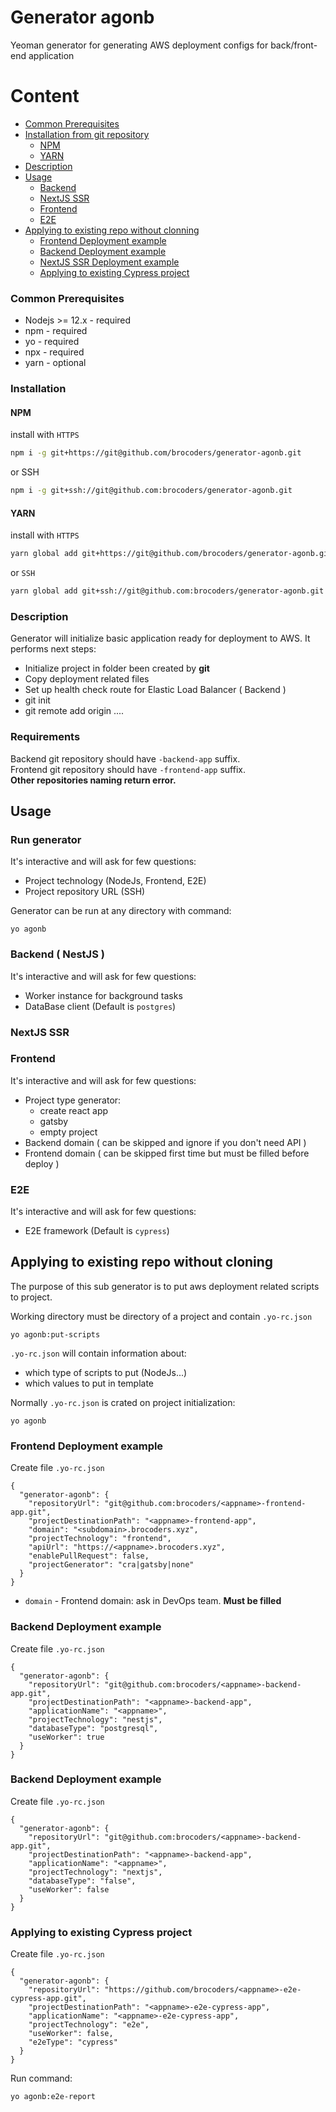 # Generator agonb

Yeoman generator for generating AWS deployment configs for back/front-end application

# Content
 - [Common Prerequisites](#common-prerequisites)
 - [Installation from git repository](#installation)
    - [NPM](#install-yo-npm)
    - [YARN](#install-yo-yarn)
 - [Description](#description)
 - [Usage](#run-generator)
    - [Backend](#usage-backend)
    - [NextJS SSR](#usage-nextjs-ssr)
    - [Frontend](#usage-frontend)
    - [E2E](#usage-e2e)
 - [Applying to existing repo without clonning](#apply-generator-exists)
   - [Frontend Deployment example](#frontend-deployment-exists)
   - [Backend Deployment example](#backend-deployment-exists)
   - [NextJS SSR Deployment example](#nextjs-ssr-deployment-exists)
   - [Applying to existing Cypress project](#e2e-cypress-exists)


### <a id="common-prerequisites"></a> Common Prerequisites
* Nodejs >= 12.x - required
* npm - required
* yo - required
* npx - required
* yarn - optional

### <a id="installation"></a> Installation
#### <a id="install-yo-npm"></a> NPM
install with `HTTPS`
```bash
npm i -g git+https://git@github.com/brocoders/generator-agonb.git
```
or SSH
```bash
npm i -g git+ssh://git@github.com:brocoders/generator-agonb.git
```
#### <a id="install-yo-yarn"></a> YARN
install with `HTTPS`
```bash
yarn global add git+https://git@github.com/brocoders/generator-agonb.git
```
or `SSH`
```bash
yarn global add git+ssh://git@github.com:brocoders/generator-agonb.git
```

### <a id="description"></a> Description
Generator will initialize basic application ready for deployment to AWS. 
It performs next steps:
* Initialize project in folder been created by **git**
* Copy deployment related files
* Set up health check route for Elastic Load Balancer ( Backend )
* git init
* git remote add origin ....

### <a id="requirements"></a> Requirements
Backend git repository should have `-backend-app` suffix.  
Frontend git repository should have `-frontend-app` suffix.  
**Other repositories naming return error.**  

## Usage
### <a id="run-generator"></a> Run generator

It's interactive and will ask for few questions:
* Project technology (NodeJs, Frontend, E2E)
* Project repository URL (SSH)

Generator can be run at any directory with command:
```
yo agonb
```



### <a id="usage-backend"></a> Backend ( NestJS )

It's interactive and will ask for few questions:
* Worker instance for background tasks
* DataBase client (Default is `postgres`)

### <a id="usage-nextjs-ssr"></a> NextJS SSR

### <a id="usage-frontend"></a> Frontend

It's interactive and will ask for few questions:
* Project type generator:
    - create react app
    - gatsby
    - empty project
* Backend domain ( can be skipped and ignore if you don't need API )
* Frontend domain ( can be skipped first time but must be filled before deploy )


### <a id="usage-e2e"></a> E2E

It's interactive and will ask for few questions:
* E2E framework (Default is `cypress`)


## <a id="apply-generator-exists"></a> Applying to existing repo without cloning
The purpose of this sub generator is to put aws deployment related scripts to project.

Working directory must be directory of a project and contain `.yo-rc.json`
```
yo agonb:put-scripts
```
`.yo-rc.json` will contain information about:
- which type of scripts to put (NodeJs...)
- which values to put in template

Normally `.yo-rc.json` is crated on project initialization:
```
yo agonb
```

### <a id="frontend-deployment-exists"></a> Frontend Deployment example
Create file `.yo-rc.json`  

```
{
  "generator-agonb": {
    "repositoryUrl": "git@github.com:brocoders/<appname>-frontend-app.git",
    "projectDestinationPath": "<appname>-frontend-app",
    "domain": "<subdomain>.brocoders.xyz",
    "projectTechnology": "frontend",
    "apiUrl": "https://<appname>.brocoders.xyz",
    "enablePullRequest": false,
    "projectGenerator": "cra|gatsby|none"
  }
}
```

 - `domain` - Frontend domain: ask in DevOps team. **Must be filled**


### <a id="backend-deployment-exists"></a> Backend Deployment example
Create file `.yo-rc.json`  

```
{
  "generator-agonb": {
    "repositoryUrl": "git@github.com:brocoders/<appname>-backend-app.git",
    "projectDestinationPath": "<appname>-backend-app",
    "applicationName": "<appname>",
    "projectTechnology": "nestjs",
    "databaseType": "postgresql",
    "useWorker": true
  }
}
```

### <a id="nextjs-ssr-deployment-exists"></a> Backend Deployment example
Create file `.yo-rc.json`  

```
{
  "generator-agonb": {
    "repositoryUrl": "git@github.com:brocoders/<appname>-backend-app.git",
    "projectDestinationPath": "<appname>-backend-app",
    "applicationName": "<appname>",
    "projectTechnology": "nextjs",
    "databaseType": "false",
    "useWorker": false
  }
}
```

### <a id="e2e-cypress-exists"></a> Applying to existing Cypress project
Create file `.yo-rc.json`  

```
{
  "generator-agonb": {
    "repositoryUrl": "https://github.com/brocoders/<appname>-e2e-cypress-app.git",
    "projectDestinationPath": "<appname>-e2e-cypress-app",
    "applicationName": "<appname>-e2e-cypress-app",
    "projectTechnology": "e2e",
    "useWorker": false,
    "e2eType": "cypress"
  }
}
```

Run command:  
```bash
yo agonb:e2e-report
```
